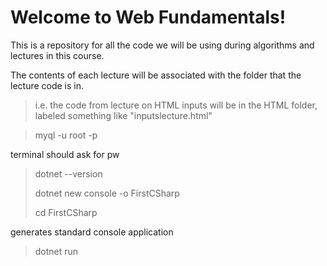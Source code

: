# Welcome to **Web Fundamentals**!
This is a repository for all the code we will be using during algorithms and lectures in this course.

The contents of each lecture will be associated with the folder that the lecture code is in.

> i.e. the code from lecture on HTML inputs will be in the HTML folder, labeled something like "inputslecture.html"

> myql -u root -p

terminal should ask for pw

> dotnet --version
> 
> dotnet new console -o FirstCSharp
> 
> cd FirstCSharp

generates standard console application

> dotnet run
